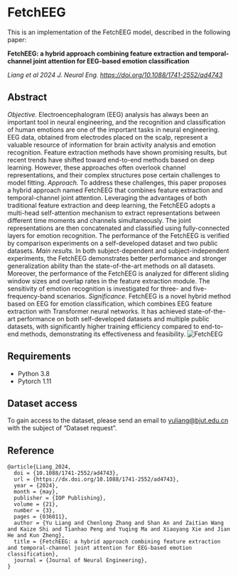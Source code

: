 # FetchEEG
This is an implementation of the FetchEEG model, described in the following paper: 

**FetchEEG: a hybrid approach combining feature extraction and temporal-channel joint attention for EEG-based emotion classification**

_Liang et al 2024 J. Neural Eng. https://doi.org/10.1088/1741-2552/ad4743_

## Abstract 

_Objective._ Electroencephalogram (EEG) analysis has always been an important tool in neural engineering, and the recognition and classification of human emotions are one of the important tasks in neural engineering. EEG data, obtained from electrodes placed on the scalp, represent a valuable resource of information for brain activity analysis and emotion recognition. Feature extraction methods have shown promising results, but recent trends have shifted toward end-to-end methods based on deep learning. However, these approaches often overlook channel representations, and their complex structures pose certain challenges to model fitting. _Approach._ To address these challenges, this paper proposes a hybrid approach named FetchEEG that combines feature extraction and temporal-channel joint attention. Leveraging the advantages of both traditional feature extraction and deep learning, the FetchEEG adopts a multi-head self-attention mechanism to extract representations between different time moments and channels simultaneously. The joint representations are then concatenated and classified using fully-connected layers for emotion recognition. The performance of the FetchEEG is verified by comparison experiments on a self-developed dataset and two public datasets. _Main results._ In both subject-dependent and subject-independent experiments, the FetchEEG demonstrates better performance and stronger generalization ability than the state-of-the-art methods on all datasets. Moreover, the performance of the FetchEEG is analyzed for different sliding window sizes and overlap rates in the feature extraction module. The sensitivity of emotion recognition is investigated for three- and five-frequency-band scenarios. _Significance._ FetchEEG is a novel hybrid method based on EEG for emotion classification, which combines EEG feature extraction with Transformer neural networks. It has achieved state-of-the-art performance on both self-developed datasets and multiple public datasets, with significantly higher training efficiency compared to end-to-end methods, demonstrating its effectiveness and feasibility.
![FetchEEG](https://github.com/liangyubuaa/FetchEEG/assets/41725192/ac22e044-ee67-47f5-8acf-a9e41d14f390)

## Requirements

- Python 3.8
- Pytorch 1.11

## Dataset access
To gain access to the dataset, please send an email to yuliang@bjut.edu.cn with the subject of “Dataset request”. 

## Reference

```
@article{Liang_2024,
  doi = {10.1088/1741-2552/ad4743},
  url = {https://dx.doi.org/10.1088/1741-2552/ad4743},
  year = {2024},
  month = {may},
  publisher = {IOP Publishing},
  volume = {21},
  number = {3},
  pages = {036011},
  author = {Yu Liang and Chenlong Zhang and Shan An and Zaitian Wang and Kaize Shi and Tianhao Peng and Yuqing Ma and Xiaoyang Xie and Jian He and Kun Zheng},
  title = {FetchEEG: a hybrid approach combining feature extraction and temporal-channel joint attention for EEG-based emotion classification},
  journal = {Journal of Neural Engineering},
}
```
